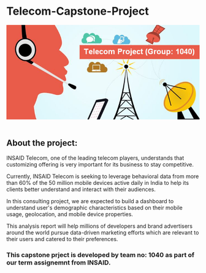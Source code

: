 # Telecom-Capstone-Project

![telecom_bg.jpg](images/telecom_bg.jpg)<br><br>

## About the project:

<p>INSAID Telecom, one of the leading telecom players, understands that customizing offering is very important for its business to stay competitive.</p>
<p>Currently, INSAID Telecom is seeking to leverage behavioral data from more than 60% of the 50 million mobile devices active daily in India to help its clients better understand and interact with their audiences.</p>
<p>In this consulting project, we are expected to build a dashboard to understand user's demographic characteristics based on their mobile usage, geolocation, and mobile device properties.</p>
<p>This analysis report will help millions of developers and brand advertisers around the world pursue data-driven marketing efforts which are relevant to their users and catered to their preferences.</p>

### This capstone prject is developed by team no: 1040 as part of our term assignemnt from INSAID.
